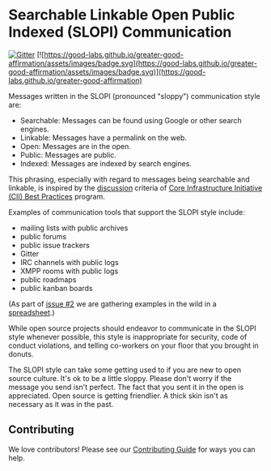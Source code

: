 # Searchable Linkable Open Public Indexed (SLOPI) Communication

[![Gitter](https://badges.gitter.im/good-labs/community.svg)](https://gitter.im/good-labs/community)
[![https://good-labs.github.io/greater-good-affirmation/assets/images/badge.svg](https://good-labs.github.io/greater-good-affirmation/assets/images/badge.svg)](https://good-labs.github.io/greater-good-affirmation)

Messages written in the SLOPI (pronounced "sloppy") communication style are:

- Searchable: Messages can be found using Google or other search engines.
- Linkable: Messages have a permalink on the web.
- Open: Messages are in the open.
- Public: Messages are public.
- Indexed: Messages are indexed by search engines.

This phrasing, especially with regard to messages being searchable and linkable, is inspired by the [discussion][] criteria of [Core Infrastructure Initiative (CII) Best Practices][] program.

Examples of communication tools that support the SLOPI style include:

- mailing lists with public archives
- public forums
- public issue trackers
- Gitter
- IRC channels with public logs
- XMPP rooms with public logs
- public roadmaps
- public kanban boards

(As part of [issue #2][] we are gathering examples in the wild in a [spreadsheet][].)

While open source projects should endeavor to communicate in the SLOPI style whenever possible, this style is inappropriate for security, code of conduct violations, and telling co-workers on your floor that you brought in donuts.

The SLOPI style can take some getting used to if you are new to open source culture. It's ok to be a little sloppy. Please don't worry if the message you send isn't perfect. The fact that you sent it in the open is appreciated. Open source is getting friendlier. A thick skin isn't as necessary as it was in the past.

## Contributing

We love contributors! Please see our [Contributing Guide][] for ways you can help.

[discussion]: https://github.com/coreinfrastructure/best-practices-badge/commit/65ebe74d7bfdf661502978311200d0c32f7b8be8
[Core Infrastructure Initiative (CII) Best Practices]: https://bestpractices.coreinfrastructure.org
[issue #2]: https://github.com/good-labs/slopi-communication/issues/2
[spreadsheet]: https://docs.google.com/spreadsheets/d/1wvG3XTd5YwA-SliOUCavQgqfK1jLVnlL9tuUsjHR0Ik/edit?usp=sharing
[Contributing Guide]: CONTRIBUTING.md
